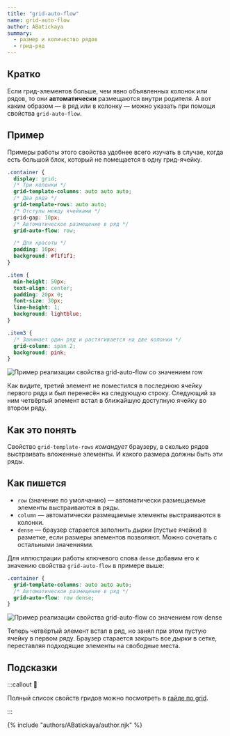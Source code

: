 ```yaml
---
title: "grid-auto-flow"
name: grid-auto-flow
author: ABatickaya
summary:
  - размер и количество рядов
  - грид-ряд
---
```


## Кратко

Если грид-элементов больше, чем явно объявленных колонок или рядов, то они **автоматически** размещаются внутри родителя. А вот каким образом — в ряд или в колонку — можно указать при помощи свойства `grid-auto-flow`.

## Пример

Примеры работы этого свойства удобнее всего изучать в случае, когда есть большой блок, который не помещается в одну грид-ячейку.

```css
.container {
  display: grid;
  /* Три колонки */
  grid-template-columns: auto auto auto;
  /* Два ряда */
  grid-template-rows: auto auto;
  /* Отступы между ячейками */
  grid-gap: 10px;
  /* Автоматическое размещение в ряд */
  grid-auto-flow: row;

  /* Для красоты */
  padding: 10px;
  background: #f1f1f1;
}

.item {
  min-height: 50px;
  text-align: center;
  padding: 20px 0;
  font-size: 30px;
  line-height: 1;
  background: lightblue;
}

.item3 {
  /* Занимает один ряд и растягивается на две колонки */
  grid-column: span 2;
  background: pink;
}
```

![Пример реализации свойства grid-auto-flow со значением row](/assets/images/posts/grid-guide/grid_08.5.png)

Как видите, третий элемент не поместился в последнюю ячейку первого ряда и был перенесён на следующую строку. Следующий за ним четвёртый элемент встал в ближайшую доступную ячейку во втором ряду.

## Как это понять

Свойство `grid-template-rows` _командует_ браузеру, в сколько рядов выстраивать вложенные элементы. И какого размера должны быть эти ряды.

## Как пишется

- `row` (значение по умолчанию) — автоматически размещаемые элементы выстраиваются в ряды.
- `column` — автоматически размещаемые элементы выстраиваются в колонки.
- `dense` — браузер старается заполнить _дырки_ (пустые ячейки) в разметке, если размеры элементов позволяют. Можно сочетать с остальными значениями.

Для иллюстрации работы ключевого слова `dense` добавим его к значению свойства `grid-auto-flow` в примере выше:

```css
.container {
  grid-template-columns: auto auto auto;
  /* Автоматическое размещение в ряд */
  grid-auto-flow: row dense;
}
```

![Пример реализации свойства grid-auto-flow со значением row dense](/assets/images/posts/grid-guide/grid_09.png)

Теперь четвёртый элемент встал в ряд, но занял при этом пустую ячейку в первом ряду. Браузер старается закрыть все _дырки_ в сетке, переставляя подходящие элементы на свободные места.

## Подсказки

:::callout 📝

Полный список свойств гридов можно посмотреть в [гайде по grid](/css/long/grid-guide/).

:::

{% include "authors/ABatickaya/author.njk" %}
